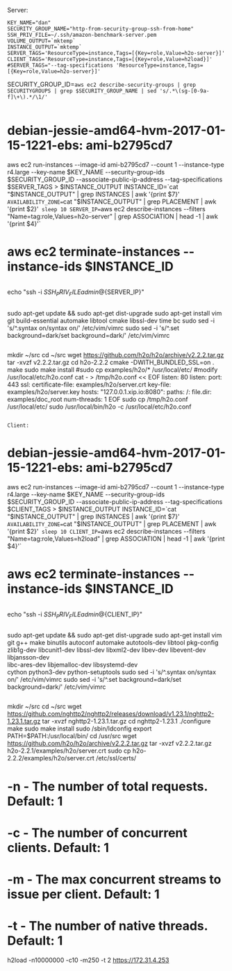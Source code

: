 Server:
~~~~
KEY_NAME="dan"
SECURITY_GROUP_NAME="http-from-security-group-ssh-from-home"
SSH_PRIV_FILE=~/.ssh/amazon-benchmark-server.pem
VOLUME_OUTPUT=`mktemp`
INSTANCE_OUTPUT=`mktemp`
SERVER_TAGS='ResourceType=instance,Tags=[{Key=role,Value=h2o-server}]'
CLIENT_TAGS='ResourceType=instance,Tags=[{Key=role,Value=h2load}]'
#SERVER_TAGS="--tag-specifications 'ResourceType=instance,Tags=[{Key=role,Value=h2o-server}]'
~~~~

SECURITY_GROUP_ID=`aws ec2 describe-security-groups | grep SECURITYGROUPS | grep $SECURITY_GROUP_NAME | sed 's/.*\(sg-[0-9a-f]\+\).*/\1/'`
~~~~

~~~~
# debian-jessie-amd64-hvm-2017-01-15-1221-ebs: ami-b2795cd7
aws ec2 run-instances --image-id ami-b2795cd7 --count 1 --instance-type r4.large --key-name $KEY_NAME --security-group-ids $SECURITY_GROUP_ID --associate-public-ip-address --tag-specifications $SERVER_TAGS > $INSTANCE_OUTPUT
INSTANCE_ID=`cat "$INSTANCE_OUTPUT" | grep INSTANCES | awk '{print $7}'`
AVAILABILITY_ZONE=`cat "$INSTANCE_OUTPUT" | grep PLACEMENT | awk '{print $2}'`
sleep 10
SERVER_IP=`aws ec2 describe-instances --filters "Name=tag:role,Values=h2o-server" | grep ASSOCIATION | head -1 | awk '{print $4}'`
# aws ec2 terminate-instances --instance-ids $INSTANCE_ID
~~~~

~~~~
echo "ssh -i $SSH_PRIV_FILE admin@${SERVER_IP}"
~~~~

~~~~
sudo apt-get update && sudo apt-get dist-upgrade
sudo apt-get install vim git build-essential automake libtool cmake libssl-dev time bc
sudo sed -i 's/^.syntax on/syntax on/' /etc/vim/vimrc
sudo sed -i 's/^.set background=dark/set background=dark/' /etc/vim/vimrc

~~~~

~~~~
mkdir ~/src
cd ~/src
wget https://github.com/h2o/h2o/archive/v2.2.2.tar.gz
tar -xvzf v2.2.2.tar.gz
cd h2o-2.2.2
cmake -DWITH_BUNDLED_SSL=on .
make
sudo make install
#sudo cp examples/h2o/* /usr/local/etc/
#modify /usr/local/etc/h2o.conf
cat - > /tmp/h2o.conf << EOF
listen: 80
listen:
  port: 443
  ssl:
    certificate-file: examples/h2o/server.crt
    key-file:         examples/h2o/server.key
hosts:
  "127.0.0.1.xip.io:8080":
    paths:
      /:
        file.dir: examples/doc_root
num-threads: 1
EOF
sudo cp /tmp/h2o.conf /usr/local/etc/
sudo /usr/local/bin/h2o -c /usr/local/etc/h2o.conf
~~~~

Client:

~~~~
# debian-jessie-amd64-hvm-2017-01-15-1221-ebs: ami-b2795cd7
aws ec2 run-instances --image-id ami-b2795cd7 --count 1 --instance-type r4.large --key-name $KEY_NAME --security-group-ids $SECURITY_GROUP_ID --associate-public-ip-address --tag-specifications $CLIENT_TAGS > $INSTANCE_OUTPUT
INSTANCE_ID=`cat "$INSTANCE_OUTPUT" | grep INSTANCES | awk '{print $7}'`
AVAILABILITY_ZONE=`cat "$INSTANCE_OUTPUT" | grep PLACEMENT | awk '{print $2}'`
sleep 10
CLIENT_IP=`aws ec2 describe-instances --filters "Name=tag:role,Values=h2load" | grep ASSOCIATION | head -1 | awk '{print $4}'`
# aws ec2 terminate-instances --instance-ids $INSTANCE_ID
~~~~

~~~~
echo "ssh -i $SSH_PRIV_FILE admin@${CLIENT_IP}"
~~~~

~~~~
sudo apt-get update && sudo apt-get dist-upgrade
sudo apt-get install vim git g++ make binutils autoconf automake autotools-dev libtool pkg-config \
  zlib1g-dev libcunit1-dev libssl-dev libxml2-dev libev-dev libevent-dev libjansson-dev \
  libc-ares-dev libjemalloc-dev libsystemd-dev \
  cython python3-dev python-setuptools
sudo sed -i 's/^.syntax on/syntax on/' /etc/vim/vimrc
sudo sed -i 's/^.set background=dark/set background=dark/' /etc/vim/vimrc
~~~~

~~~~
mkdir ~/src
cd ~/src
wget https://github.com/nghttp2/nghttp2/releases/download/v1.23.1/nghttp2-1.23.1.tar.gz
tar -xvzf nghttp2-1.23.1.tar.gz
cd nghttp2-1.23.1
./configure
make
sudo make install
sudo /sbin/ldconfig
export PATH=$PATH:/usr/local/bin/
cd /usr/src
wget https://github.com/h2o/h2o/archive/v2.2.2.tar.gz
tar -xvzf v2.2.2.tar.gz h2o-2.2.1/examples/h2o/server.crt
sudo cp h2o-2.2.2/examples/h2o/server.crt /etc/ssl/certs/
# -n - The number of total requests. Default: 1
# -c - The number of concurrent clients. Default: 1
# -m - The max concurrent streams to issue per client. Default: 1
# -t - The number of native threads. Default: 1
h2load -n10000000 -c10 -m250 -t 2 https://172.31.4.253
~~~~
